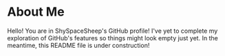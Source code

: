 # About Me
Hello! You are in ShySpaceSheep's GitHub profile!
I've yet to complete my exploration of GitHub's features so things might look empty just yet.
In the meantime, this README file is under construction!
